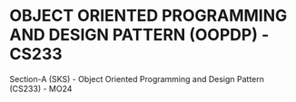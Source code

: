 # OBJECT ORIENTED PROGRAMMING AND DESIGN PATTERN (OOPDP) - CS233
Section-A  (SKS) - Object Oriented Programming and Design Pattern (CS233) - MO24

